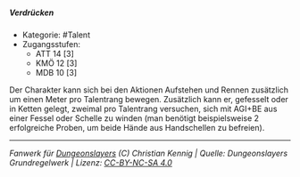 <!---
Dies ist ein Fanwerk für DUNGEONSLAYERS (C) von Christian Kennig

Quellen:      [Dungeonslayers Grundregelwerk](https://www.f-space.de/ds4/downloads.html)
              [Talentbeschreibungen](https://www.f-space.de/ds4/tools-talentcards.html)
License:      [CC-BY-NC-SA 4.0](https://creativecommons.org/licenses/by-nc-sa/4.0/deed.de)
Richtlinien:  [Fanwerkrichtlinien](https://www.dungeonslayers.net/fanwerk-richtlinien/)
Autor:        Zauberlehrling
-->

  
##### Verdrücken  
- Kategorie: #Talent  
- Zugangsstufen:  
  - ATT 14 [3]  
  - KMÖ 12 [3]  
  - MDB 10 [3]  

Der Charakter kann sich bei den Aktionen Aufstehen und Rennen zusätzlich um einen Meter pro Talentrang bewegen. Zusätzlich kann er, gefesselt oder in Ketten gelegt, zweimal pro Talentrang versuchen, sich mit AGI+BE aus einer Fessel oder Schelle zu winden (man benötigt beispielsweise 2 erfolgreiche Proben, um beide Hände aus Handschellen zu befreien).


___  
*Fanwerk für [Dungeonslayers](https://www.dungeonslayers.net/) (C) Christian Kennig | Quelle: Dungeonslayers Grundregelwerk | Lizenz: [CC-BY-NC-SA 4.0](https://creativecommons.org/licenses/by-nc-sa/4.0/deed.de)*  
